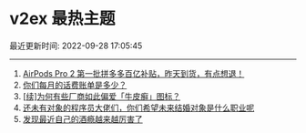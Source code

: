 # v2ex 最热主题

最近更新时间: 2022-09-28 17:05:45

--- 
1. [AirPods Pro 2 第一批拼多多百亿补贴，昨天到货，有点想退！](https://www.v2ex.com/t/883427) 
2. [你们每月的话费账单是多少？](https://www.v2ex.com/t/883439) 
3. [[续]为何有些厂商如此偏爱「牛皮癣」图标？](https://www.v2ex.com/t/883424) 
4. [还未有对象的程序员大佬们，你们希望未来结婚对象是什么职业呢](https://www.v2ex.com/t/883455) 
5. [发现最近自己的酒瘾越来越厉害了](https://www.v2ex.com/t/883515) 
